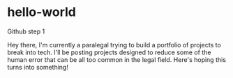 # hello-world
Github step 1

Hey there, I'm currently a paralegal trying to build a portfolio of projects to break into tech. 
I'll be posting projects designed to reduce some of the human error that can be all too common in the legal field. 
Here's hoping this turns into something!
